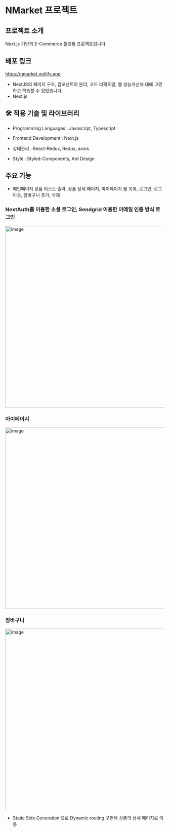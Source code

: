 # NMarket 프로젝트

## 프로젝트 소개
Next.js 기반의 E-Commerce 플랫폼 프로젝트입니다.

## 배포 링크
https://nmarket.netlify.app

- NextJS의 페이지 구조, 컴포넌트의 분리, 코드 리팩토링, 웹 성능개선에 대해 고민하고 학습할 수 있었습니다.
- Next.js


## 🛠 적용 기술 및 라이브러리
- Programming Languages : Javascript, Typescript
- Frontend Development : Next.js

- 상태관리 : React-Redux, Redux, axios
- Style : Styled-Components, Ant Design
  


## 주요 기능
- 메인페이지 상품 리스트 출력, 상품 상세 페이지, 마이페이지 찜 목록, 로그인, 로그아웃, 장바구니 추가, 삭제

### NextAuth를 이용한 소셜 로그인, Sendgrid 이용한 이메일 인증 방식 로그인
<img width="574" alt="image" src="https://github.com/nuri1042/NMarket/assets/19181088/e856ba3f-7d86-4599-86ae-85d539fd96db">

### 마이페이지
<img width="573" alt="image" src="https://github.com/nuri1042/NMarket/assets/19181088/0eaf37fa-e578-45a6-9274-3e4220b29fe4">

  
### 장바구니
<img width="573" alt="image" src="https://github.com/nuri1042/NMarket/assets/19181088/95031a7c-2704-40af-b524-bf139157fce0">

- Static Side Generation 으로 Dynamic routing 구현해 상품의 상세 페이지로 이동








